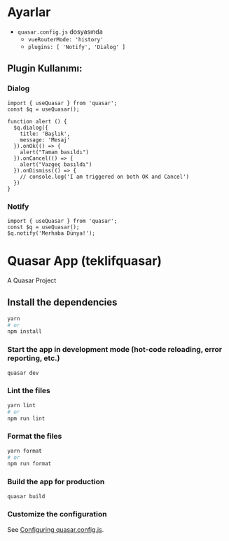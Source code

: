 # Ayarlar

- `quasar.config.js` dosyasında
  - `vueRouterMode: 'history'`
  - `plugins: [ 'Notify', 'Dialog' ]`

## Plugin Kullanımı:

### Dialog

```JS
import { useQuasar } from 'quasar';
const $q = useQuasar();

function alert () {
  $q.dialog({
    title: 'Başlık',
    message: 'Mesaj'
  }).onOk(() => {
    alert("Tamam basıldı")
  }).onCancel(() => {
    alert("Vazgeç basıldı")
  }).onDismiss(() => {
    // console.log('I am triggered on both OK and Cancel')
  })
}
```

### Notify

```JS
import { useQuasar } from 'quasar';
const $q = useQuasar();
$q.notify('Merhaba Dünya!');
```

# Quasar App (teklifquasar)

A Quasar Project

## Install the dependencies

```bash
yarn
# or
npm install
```

### Start the app in development mode (hot-code reloading, error reporting, etc.)

```bash
quasar dev
```

### Lint the files

```bash
yarn lint
# or
npm run lint
```

### Format the files

```bash
yarn format
# or
npm run format
```

### Build the app for production

```bash
quasar build
```

### Customize the configuration

See [Configuring quasar.config.js](https://v2.quasar.dev/quasar-cli-vite/quasar-config-js).
